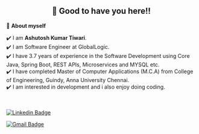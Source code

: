 <!--
**ashutosh-ceg/ashutosh-ceg** is a ✨ _special_ ✨ repository because its `README.md` (this file) appears on your GitHub profile.

Here are some ideas to get you started:
- 🔭 I’m currently working on ...
- 👯 I’m looking to collaborate on ...
- 🤔 I’m looking for help with ...
- 💬 Ask me about ...
- 📫 How to reach me: ...
- 😄 Pronouns: ...
- ⚡ Fun fact: ...
-->

<h2 align=center>👋 Good to have you here!!</h2>


<!--ABOUT ME CODE-->
🌱 **About myself**<br>

✔️ I am **Ashutosh Kumar Tiwari**. <br>
✔️ I am Software Engineer at GlobalLogic.<br>
✔️ I have 3.7 years of experience in the Software Development using Core Java, Spring Boot, REST APIs, Microservices and MYSQL etc.<br>
✔️ I have completed Master of Computer Applications (M.C.A) from College of Engineering, Guindy, Anna University Chennai.<br>
✔️ I am interested in development and i also enjoy doing coding. <br>

<br>

<!-- SOCAIL MEDIA HANDLES -->
[![Linkedin Badge](https://img.shields.io/badge/-AshutoshKumarTiwari-blue?style=flat-square&logo=Linkedin&logoColor=white&link=https://www.linkedin.com/in/ashutosh-ceg/)](https://www.linkedin.com/in/ashutosh-ceg/)

[![Gmail Badge](https://img.shields.io/badge/-ashutoshtiwari958@gmail.com-c14438?style=flat-square&logo=Gmail&logoColor=white&link=mailto:ashutoshtiwari958@gmail.com)](ashutoshtiwari958@gmail.com)

<!--
 <a href="https://www.linkedin.com/in/ashutosh-ceg/">
    <img src="https://img.shields.io/badge/LinkedIn-blue?style=for-the-badge&logo=linkedin&logoColor=white" alt="LinkedIn Badge"/>
  </a>
<a href="your-twitter-URL">
    <img src="https://img.shields.io/badge/Twitter-blue?style=for-the-badge&logo=twitter&logoColor=white" alt="Twitter Badge"/>
  </a>   -->

